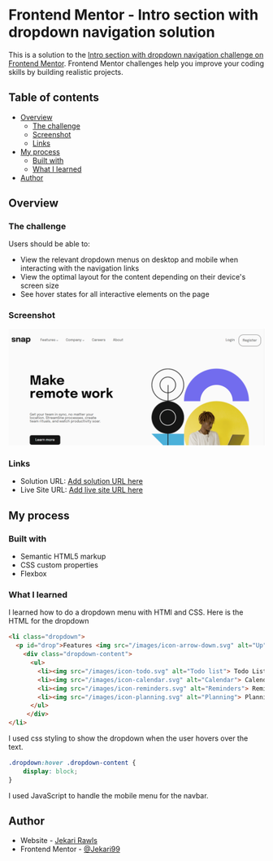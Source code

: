 # Frontend Mentor - Intro section with dropdown navigation solution

This is a solution to the [Intro section with dropdown navigation challenge on Frontend Mentor](https://www.frontendmentor.io/challenges/intro-section-with-dropdown-navigation-ryaPetHE5). Frontend Mentor challenges help you improve your coding skills by building realistic projects. 

## Table of contents

- [Overview](#overview)
  - [The challenge](#the-challenge)
  - [Screenshot](#screenshot)
  - [Links](#links)
- [My process](#my-process)
  - [Built with](#built-with)
  - [What I learned](#what-i-learned)
- [Author](#author)

## Overview

### The challenge

Users should be able to:

- View the relevant dropdown menus on desktop and mobile when interacting with the navigation links
- View the optimal layout for the content depending on their device's screen size
- See hover states for all interactive elements on the page

### Screenshot

![](./images/frontendmentorsnapimage.png)

### Links

- Solution URL: [Add solution URL here](https://your-solution-url.com)
- Live Site URL: [Add live site URL here](https://frontend-mentor-intro-dropdown.netlify.app/)

## My process

### Built with

- Semantic HTML5 markup
- CSS custom properties
- Flexbox

### What I learned

I learned how to do a dropdown menu with HTMl and CSS. Here is the HTML for the dropdown
```html
<li class="dropdown">
  <p id="drop">Features <img src="/images/icon-arrow-down.svg" alt="Up" class="down"><img src="/images/icon-arrow-up.svg" alt="" class="upArrow"></p>
    <div class="dropdown-content">
      <ul>
        <li><img src="/images/icon-todo.svg" alt="Todo list"> Todo List</li>
        <li><img src="/images/icon-calendar.svg" alt="Calendar"> Calendar</li>
        <li><img src="/images/icon-reminders.svg" alt="Reminders"> Reminders</li>
        <li><img src="/images/icon-planning.svg" alt="Planning"> Planning</li>
      </ul>
     </div>
</li>
```
I used css styling to show the dropdown when the user hovers over the text.
```css
.dropdown:hover .dropdown-content {
    display: block;
}
```
I used JavaScript to handle the mobile menu for the navbar.

## Author

- Website - [Jekari Rawls](https://jekarirawlsportfolio.netlify.app/)
- Frontend Mentor - [@Jekari99](https://www.frontendmentor.io/profile/Jekari99)